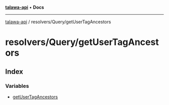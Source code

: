 [**talawa-api**](../../../README.md) • **Docs**

***

[talawa-api](../../../modules.md) / resolvers/Query/getUserTagAncestors

# resolvers/Query/getUserTagAncestors

## Index

### Variables

- [getUserTagAncestors](variables/getUserTagAncestors.md)
